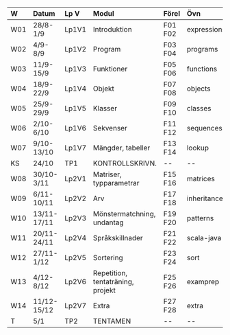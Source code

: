 | W   | Datum       | Lp V  | Modul                             | Förel   | Övn         | Lab         |
|:----|:------------|:------|:----------------------------------|:--------|:------------|:------------|
| W01 | 28/8-1/9    | Lp1V1 | Introduktion                      | F01 F02 | expressions | kojo        |
| W02 | 4/9-8/9     | Lp1V2 | Program                           | F03 F04 | programs    | --          |
| W03 | 11/9-15/9   | Lp1V3 | Funktioner                        | F05 F06 | functions   | irritext    |
| W04 | 18/9-22/9   | Lp1V4 | Objekt                            | F07 F08 | objects     | blockmole   |
| W05 | 25/9-29/9   | Lp1V5 | Klasser                           | F09 F10 | classes     | blockbattle |
| W06 | 2/10-6/10   | Lp1V6 | Sekvenser                         | F11 F12 | sequences   | shuffle     |
| W07 | 9/10-13/10  | Lp1V7 | Mängder, tabeller                 | F13 F14 | lookup      | words       |
| KS  | 24/10       | TP1   | KONTROLLSKRIVN.                   | --      | --          | --          |
| W08 | 30/10-3/11  | Lp2V1 | Matriser, typparametrar           | F15 F16 | matrices    | life        |
| W09 | 6/11-10/11  | Lp2V2 | Arv                               | F17 F18 | inheritance | snake       |
| W10 | 13/11-17/11 | Lp2V3 | Mönstermatchning, undantag        | F19 F20 | patterns    | tabular     |
| W11 | 20/11-24/11 | Lp2V4 | Språkskillnader                   | F21 F22 | scala-java  | javatext    |
| W12 | 27/11-1/12  | Lp2V5 | Sortering                         | F23 F24 | sort        | --          |
| W13 | 4/12-8/12   | Lp2V6 | Repetition, tentaträning, projekt | F25 F26 | examprep    | Projekt     |
| W14 | 11/12-15/12 | Lp2V7 | Extra                             | F27 F28 | extra       | --          |
| T   | 5/1         | TP2   | TENTAMEN                          | --      | --          | --          |